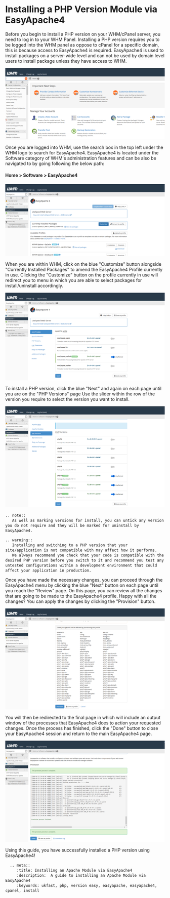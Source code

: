 # Installing a PHP Version Module via EasyApache4

Before you begin to install a PHP version on your WHM/cPanel server, you need to log in to your WHM Panel.
Installing a PHP version requires you to be logged into the WHM panel as oppose to cPanel for a specific domain, this is because access to EasyApache4 is required.
EasyApache4 is used to install packages on a server-wide level and can not be used by domain level users to install package unless they have access to WHM.

![cPanel Home](files/cpanel_home.PNG)

Once you are logged into WHM, use the search box in the top left under the WHM logo to search for EasyApache4.
EasyApache4 is located under the Software category of WHM's administration features and can be also be navigated to by going following the below path:

#### Home > Software > EasyApache4

![cPanel EA4 Home](files/cpanel_easyapache4home.PNG)

When you are within WHM, click on the blue "Customize" button alongside "Currently Installed Packages" to amend the EasyApache4 Profile currently in use.
Clicking the "Customize" button on the profile currently in use will redirect you to menu in which you are able to select packages for install/uninstall accordingly.

![cPanel EA4 Apache MPM](files/cpanel_easyapache4apachempm.PNG)

To install a PHP version, click the blue "Next" and again on each page until you are on the "PHP Versions" page
Use the slider within the row of the version you require to select the version you want to install.

![cPanel EA4 PHP Version](files/cpanel_easyapache4phpversion.PNG)

```eval_rst
.. note::
   As well as marking versions for install, you can untick any version you do not require and they will be marked for uninstall by EasyApache4.
```

```eval_rst
.. warning::
   Installing and switching to a PHP version that your site/application is not compatible with may affect how it performs.
   We always recommend you check that your code is compatible with the desired PHP version before you switch to it and recommend you test any untested configurations within a development environment that could affect your application in production.
```

Once you have made the necessary changes, you can proceed through the EasyApache4 menu by clicking the blue "Next" button on each page until you reach the "Review" page.
On this page, you can review all the changes that are going to be made to the EasyApache4 profile. Happy with all the changes? You can apply the changes by clicking the "Provision" button.

![cPanel EA4 Review](files/cpanel_easyapache4review.PNG)

You will then be redirected to the final page in which will include an output window of the processes that EasyApache4 does to action your requested changes.
Once the process has finished, click the "Done" button to close your EasyApache4 session and return to the main EasyApache4 page.

![cPanel EA4 Done](files/cpanel_easyapache4done.PNG)

Using this guide, you have successfully installed a PHP version using EasyApache4!

```eval_rst
  .. meta::
     :title: Installing an Apache Module via EasyApache4
     :description:  A guide to installing an Apache Module via EasyApache4
     :keywords: ukfast, php, version easy, easyapache, easyapache4, cpanel, install
